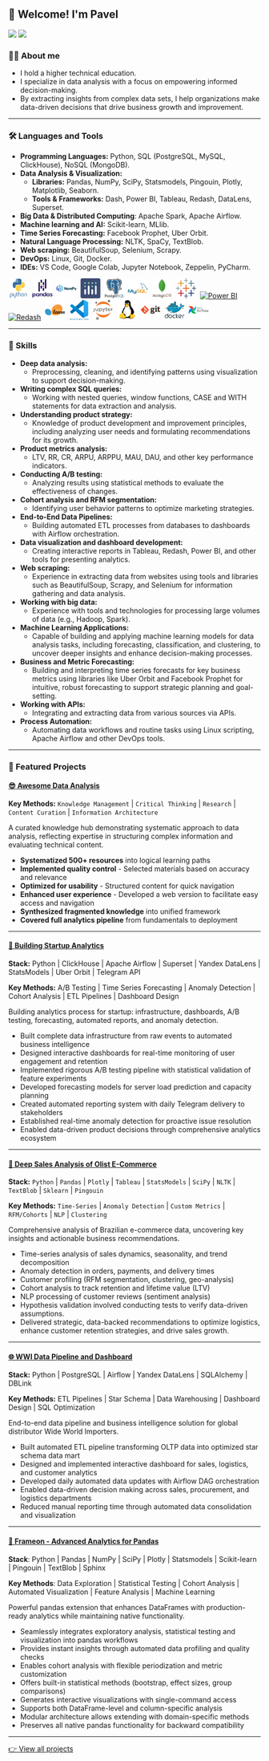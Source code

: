 <img src="https://komarev.com/ghpvc/?username=PAGriAnalytics&style=flat-square&color=blue" alt=""/>

## 👋 Welcome! I'm Pavel

[![](https://camo.githubusercontent.com/5292cf9fbe50b47fc032ce7145fd4835f20f5bd777dc193e19486f901b5d83e1/68747470733a2f2f696d672e736869656c64732e696f2f62616467652f2d54656c656772616d2d626c75653f7374796c653d666c6174266c6f676f3d54656c656772616d266c6f676f436f6c6f723d7768697465)](https://t.me/PavelGrigoryevDS)  [![](https://camo.githubusercontent.com/3e6ec0f4aa04b78a81ed381c148f23a34e69f901a978976c3d760546e2295264/68747470733a2f2f696d672e736869656c64732e696f2f62616467652f2d476d61696c2d77686974653f7374796c653d666c6174266c6f676f3d476d61696c266c6f676f436f6c6f723d626c61636b)](mailto:pavel.grigoryev.ds@gmail.com) 


### 🧑‍💻 About me

- I hold a higher technical education.  
- I specialize in data analysis with a focus on empowering informed decision-making.     
- By extracting insights from complex data sets, I help organizations make data-driven decisions that drive business growth and improvement.  

---
 
### 🛠️ Languages and Tools
- **Programming Languages:** Python, SQL (PostgreSQL, MySQL, ClickHouse), NoSQL (MongoDB).
- **Data Analysis & Visualization:**
  - **Libraries:** Pandas, NumPy, SciPy, Statsmodels, Pingouin, Plotly, Matplotlib, Seaborn.
  - **Tools & Frameworks:** Dash, Power BI, Tableau, Redash, DataLens, Superset.
- **Big Data & Distributed Computing**: Apache Spark, Apache Airflow.
- **Machine learning and AI:** Scikit-learn, MLlib.
- **Time Series Forecasting:** Facebook Prophet, Uber Orbit.
- **Natural Language Processing:** NLTK, SpaCy, TextBlob.
- **Web scraping:** BeautifulSoup, Selenium, Scrapy.
- **DevOps:** Linux, Git, Docker.
- **IDEs:** VS Code, Google Colab, Jupyter Notebook, Zeppelin, PyCharm.
  

<div>
   <a href="https://www.python.org" rel="nofollow">
      <img src="https://github.com/devicons/devicon/blob/master/icons/python/python-original-wordmark.svg" title="Python" alt="Python" width="40" height="40"/></a>&nbsp;
  <a href="https://pandas.pydata.org" rel="nofollow">
     <img src="https://github.com/devicons/devicon/blob/master/icons/pandas/pandas-original-wordmark.svg" title="Pandas" alt="Pandas" width="40" height="40"/></a>&nbsp;
  <a href="https://numpy.org">
      <img src="https://github.com/devicons/devicon/blob/master/icons/numpy/numpy-original-wordmark.svg" title="NumPy" alt="NumPy" width="40" height="40"/></a>&nbsp;
  <a href="https://plotly.com">
      <img src="https://github.com/devicons/devicon/blob/master/icons/plotly/plotly-original.svg" title="Plotly" alt="Plotly" width="40" height="40"/></a>&nbsp;
  <a href="https://www.postgresql.org">
      <img src="https://github.com/devicons/devicon/blob/master/icons/postgresql/postgresql-original-wordmark.svg" title="PostgreSQL" alt="PostgreSQL" width="40" height="40"/></a>&nbsp;
  <a href="https://www.mysql.com">
      <img src="https://github.com/devicons/devicon/blob/master/icons/mysql/mysql-original-wordmark.svg" title="MySQL" alt="MySQL" width="40" height="40"/></a>&nbsp;
  <a href="https://www.mongodb.com">
      <img src="https://github.com/devicons/devicon/blob/master/icons/mongodb/mongodb-original-wordmark.svg" title="MongoDB" alt="MongoDB" width="40" height="40"/></a>&nbsp;
  <a href="https://www.tableau.com">
      <img src="https://raw.githubusercontent.com/mrankitgupta/mrankitgupta/a768d6bf0a001f03327578ae12f8867e4056cbaf/tableau-software.svg" title="Tableau" alt="Tableau" width="40" height="40"/></a>&nbsp;
  <a href="https://powerbi.microsoft.com">
      <img src="https://camo.githubusercontent.com/12f3ad3d8fe61b4bec6fd507a2e91af1044ec25e095c38d7cee0c08b2137b599/68747470733a2f2f75706c6f61642e77696b696d656469612e6f72672f77696b6970656469612f636f6d6d6f6e732f632f63662f4e65775f506f7765725f42495f4c6f676f2e737667" title="Power BI" alt="Power BI" width="40" height="40"/></a>&nbsp;
  <a href="https://redash.io">
      <img src="https://camo.githubusercontent.com/80781acc07c382f5bc2d49950c0507dca4e72ffb8a457a397b7c4a2c9ccab460/68747470733a2f2f7777772e766563746f726c6f676f2e7a6f6e652f6c6f676f732f726564617368696f2f726564617368696f2d69636f6e2e737667" title="Redash" alt="Redash" width="40" height="40"/></a>&nbsp;
  <a href="https://scikit-learn.org">
      <img src="https://github.com/devicons/devicon/blob/master/icons/scikitlearn/scikitlearn-original.svg" title="Sklearn" alt="Sklearn" width="40" height="40"/></a>&nbsp;
  <a href="https://code.visualstudio.com">
      <img src="https://github.com/devicons/devicon/raw/master/icons/vscode/vscode-original-wordmark.svg" title="VS Code" alt="VS Code" width="40" height="40"/></a>&nbsp;
  <a href="https://jupyter.org">
      <img src="https://github.com/devicons/devicon/raw/master/icons/jupyter/jupyter-original-wordmark.svg" title="Jupyter" alt="Jupyter" width="40" height="40"/></a>&nbsp;
  <a href="https://www.linux.org">
      <img src="https://github.com/devicons/devicon/raw/master/icons/linux/linux-original.svg" title="Linux" alt="Linux" width="40" height="40"/></a>&nbsp;
 <a href="https://git-scm.com">
     <img src="https://github.com/devicons/devicon/blob/master/icons/git/git-original-wordmark.svg" title="Git" alt="Git" width="40" height="40"/></a>&nbsp;
 <a href="https://www.docker.com">
     <img src="https://github.com/devicons/devicon/blob/master/icons/docker/docker-original-wordmark.svg" title="Docker" alt="Docker" width="40" height="40"/></a>&nbsp;
 <a href="https://airflow.apache.org">
     <img src="https://github.com/devicons/devicon/blob/master/icons/apacheairflow/apacheairflow-original-wordmark.svg" title="Airflow" alt="Airflow" width="40" height="40"/></a>&nbsp;

  </div>

---

### 🎯 Skills

- **Deep data analysis:**
  - Preprocessing, cleaning, and identifying patterns using visualization to support decision-making.
- **Writing complex SQL queries:**
  - Working with nested queries, window functions, CASE and WITH statements for data extraction and analysis.
- **Understanding product strategy:**
  - Knowledge of product development and improvement principles, including analyzing user needs and formulating recommendations for its growth.
- **Product metrics analysis:**
  - LTV, RR, CR, ARPU, ARPPU, MAU, DAU, and other key performance indicators.
- **Conducting A/B testing:**
  - Analyzing results using statistical methods to evaluate the effectiveness of changes.
- **Cohort analysis and RFM segmentation:**
  - Identifying user behavior patterns to optimize marketing strategies.
- **End-to-End Data Pipelines:**
  - Building automated ETL processes from databases to dashboards with Airflow orchestration.
- **Data visualization and dashboard development:**
  - Creating interactive reports in Tableau, Redash, Power BI, and other tools for presenting analytics.
- **Web scraping:**
  - Experience in extracting data from websites using tools and libraries such as BeautifulSoup, Scrapy, and Selenium for information gathering and data analysis.
- **Working with big data:**
  - Experience with tools and technologies for processing large volumes of data (e.g., Hadoop, Spark).
- **Machine Learning Applications:**
  - Capable of building and applying machine learning models for data analysis tasks, including forecasting, classification, and clustering, to uncover deeper insights and enhance decision-making processes.
- **Business and Metric Forecasting:**
  - Building and interpreting time series forecasts for key business metrics using libraries like Uber Orbit and Facebook Prophet for intuitive, robust forecasting to support strategic planning and goal-setting.
- **Working with APIs:**
  - Integrating and extracting data from various sources via APIs.
- **Process Automation:**
  - Automating data workflows and routine tasks using Linux scripting, Apache Airflow and other DevOps tools.
---

### 🌟 Featured Projects

#### [😎 Awesome Data Analysis](https://github.com/PavelGrigoryevDS/awesome-data-analysis)  

**Key Methods:** `Knowledge Management` | `Critical Thinking` | `Research` | `Content Curation` | `Information Architecture`  

A curated knowledge hub demonstrating systematic approach to data analysis, reflecting expertise in structuring complex information and evaluating technical content.

- **Systematized 500+ resources** into logical learning paths 
- **Implemented quality control** - Selected materials based on accuracy and relevance
- **Optimized for usability** - Structured content for quick navigation 
- **Enhanced user experience** - Developed a web version to facilitate easy access and navigation
- **Synthesized fragmented knowledge** into unified framework
- **Covered full analytics pipeline** from fundamentals to deployment

---

#### [🧩 Building Startup Analytics](https://github.com/PavelGrigoryevDS/building-startup-analytics/)

**Stack:** Python | ClickHouse | Apache Airflow | Superset | Yandex DataLens | StatsModels | Uber Orbit | Telegram API

**Key Methods:** A/B Testing | Time Series Forecasting | Anomaly Detection | Cohort Analysis | ETL Pipelines | Dashboard Design

Building analytics process for startup: infrastructure, dashboards, A/B testing, forecasting, automated reports, and anomaly detection.

- Built complete data infrastructure from raw events to automated business intelligence
- Designed interactive dashboards for real-time monitoring of user engagement and retention
- Implemented rigorous A/B testing pipeline with statistical validation of feature experiments
- Developed forecasting models for server load prediction and capacity planning
- Created automated reporting system with daily Telegram delivery to stakeholders
- Established real-time anomaly detection for proactive issue resolution
- Enabled data-driven product decisions through comprehensive analytics ecosystem

---

#### [🌊 Deep Sales Analysis of Olist E-Commerce](https://github.com/PavelGrigoryevDS/olist-deep-dive)

**Stack:** `Python` | `Pandas` | `Plotly` | `Tableau` | `StatsModels` | `SciPy` | `NLTK` | `TextBlob` | `Sklearn` | `Pingouin`

**Key Methods:** `Time-Series` | `Anomaly Detection` | `Custom Metrics` | `RFM/Cohorts` | `NLP` | `Clustering`  

Comprehensive analysis of Brazilian e-commerce data, uncovering key insights and actionable business recommendations.

- Time-series analysis of sales dynamics, seasonality, and trend decomposition
- Anomaly detection in orders, payments, and delivery times
- Customer profiling (RFM segmentation, clustering, geo-analysis)
- Cohort analysis to track retention and lifetime value (LTV)
- NLP processing of customer reviews (sentiment analysis)
- Hypothesis validation involved conducting tests to verify data-driven assumptions.
- Delivered strategic, data-backed recommendations to optimize logistics, enhance customer retention strategies, and drive sales growth.

---

#### [🌐 WWI Data Pipeline and Dashboard](https://github.com/PavelGrigoryevDS/wwi-data-pipeline-dashboard/)

**Stack:** Python | PostgreSQL | Airflow | Yandex DataLens | SQLAlchemy | DBLink

**Key Methods:** ETL Pipelines | Star Schema | Data Warehousing | Dashboard Design | SQL Optimization

End-to-end data pipeline and business intelligence solution for global distributor Wide World Importers.

- Built automated ETL pipeline transforming OLTP data into optimized star schema data mart
- Designed and implemented interactive dashboard for sales, logistics, and customer analytics
- Developed daily automated data updates with Airflow DAG orchestration
- Enabled data-driven decision making across sales, procurement, and logistics departments
- Reduced manual reporting time through automated data consolidation and visualization

---  

#### [🚀 Frameon - Advanced Analytics for Pandas](https://github.com/PavelGrigoryevDS/frameon)

**Stack**: Python | Pandas | NumPy | SciPy | Plotly | Statsmodels | Scikit-learn | Pingouin | TextBlob | Sphinx

**Key Methods**: Data Exploration | Statistical Testing | Cohort Analysis | Automated Visualization | Feature Analysis | Machine Learning

Powerful pandas extension that enhances DataFrames with production-ready analytics while maintaining native functionality.

- Seamlessly integrates exploratory analysis, statistical testing and visualization into pandas workflows
- Provides instant insights through automated data profiling and quality checks
- Enables cohort analysis with flexible periodization and metric customization
- Offers built-in statistical methods (bootstrap, effect sizes, group comparisons)
- Generates interactive visualizations with single-command access
- Supports both DataFrame-level and column-specific analysis
- Modular architecture allows extending with domain-specific methods
- Preserves all native pandas functionality for backward compatibility

---

[👉 View all projects](https://github.com/PavelGrigoryevDS/data-analysis-portfolio)
